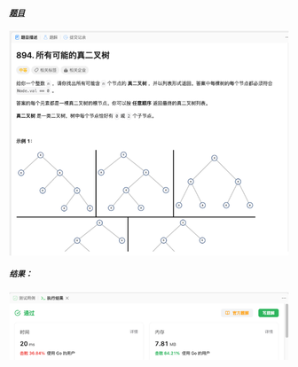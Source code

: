 ##### [题目](https://leetcode.cn/problems/all-possible-full-binary-trees/)
![pic](img.png)
##### 结果：
![pic](result.png)